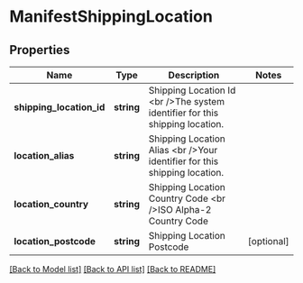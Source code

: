 # ManifestShippingLocation

## Properties
Name | Type | Description | Notes
------------ | ------------- | ------------- | -------------
**shipping_location_id** | **string** | Shipping Location Id &lt;br /&gt;The system identifier for this shipping location. | 
**location_alias** | **string** | Shipping Location Alias &lt;br /&gt;Your identifier for this shipping location. | 
**location_country** | **string** | Shipping Location Country Code &lt;br /&gt;ISO Alpha-2 Country Code | 
**location_postcode** | **string** | Shipping Location Postcode | [optional] 

[[Back to Model list]](../../README.md#documentation-for-models) [[Back to API list]](../../README.md#documentation-for-api-endpoints) [[Back to README]](../../README.md)

